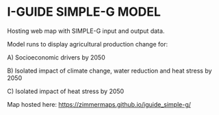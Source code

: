 # I-GUIDE SIMPLE-G MODEL

Hosting web map with SIMPLE-G input and output data. 

Model runs to display agricultural production change for:

A) Socioeconomic drivers by 2050

B) Isolated impact of climate change, water reduction and heat stress by 2050

C) Isolated impact of heat stress by 2050

Map hosted here: https://zimmermaps.github.io/iguide_simple-g/
